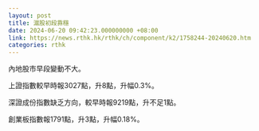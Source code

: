 ```yaml
---
layout: post
title: 滬股初段靠穩
date: 2024-06-20 09:42:23.000000000 +08:00
link: https://news.rthk.hk/rthk/ch/component/k2/1758244-20240620.htm
categories: rthk
---
```


內地股市早段變動不大。

上證指數較早時報3027點，升8點，升幅0.3%。

深證成份指數缺乏方向，較早時報9219點，升不足1點。

創業板指數報1791點，升3點，升幅0.18%。
